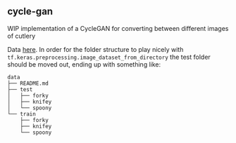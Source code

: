 ## cycle-gan

WIP implementation of a CycleGAN for converting between different images of cutlery

Data [here](https://github.com/Hvass-Labs/knifey-spoony).
In order for the folder structure to play nicely with `tf.keras.preprocessing.image_dataset_from_directory` the test folder should be moved out, ending up with something like:
```
data
├── README.md
├── test
│   ├── forky
│   ├── knifey
│   └── spoony
└── train
    ├── forky
    ├── knifey
    └── spoony

```
